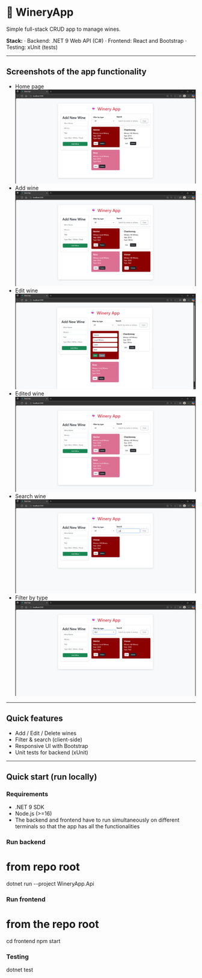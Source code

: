 # 🍷 WineryApp

Simple full-stack CRUD app to manage wines.

**Stack:** 
· Backend: .NET 9 Web API (C#) 
· Frontend: React and Bootstrap 
· Testing: xUnit (tests)

---

## Screenshots of the app functionality
- Home page
![Home page](docs/App_home.png)
- Add wine
![Add wine](docs/App_add.png)
- Edit wine
![Edit wine](docs/App_edit_wine.png)
- Edited wine
![Edited wine](docs/App_edited_wine.png)
- Search wine
![Search wine](docs/App_search.png)
- Filter by type
![Filter by type](docs/App_filter_by_type.png)

---

## Quick features
- Add / Edit / Delete wines  
- Filter & search (client-side)  
- Responsive UI with Bootstrap  
- Unit tests for backend (xUnit)

---

## Quick start (run locally)

### Requirements
- .NET 9 SDK  
- Node.js (>=16)
- The backend and frontend have to run simultaneously on different terminals so that the app has all the functionalities

### Run backend
# from repo root
dotnet run --project WineryApp.Api

### Run frontend
# from the repo root
cd frontend
npm start

### Testing
dotnet test


